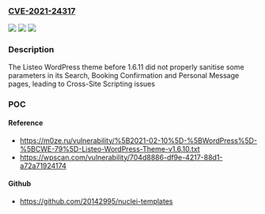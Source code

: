 ### [CVE-2021-24317](https://cve.mitre.org/cgi-bin/cvename.cgi?name=CVE-2021-24317)
![](https://img.shields.io/static/v1?label=Product&message=Listeo&color=blue)
![](https://img.shields.io/static/v1?label=Version&message=1.6.11%3C%201.6.11%20&color=brighgreen)
![](https://img.shields.io/static/v1?label=Vulnerability&message=CWE-79%20Cross-site%20Scripting%20(XSS)&color=brighgreen)

### Description

The Listeo WordPress theme before 1.6.11 did not properly sanitise some parameters in its Search, Booking Confirmation and Personal Message pages, leading to Cross-Site Scripting issues

### POC

#### Reference
- https://m0ze.ru/vulnerability/%5B2021-02-10%5D-%5BWordPress%5D-%5BCWE-79%5D-Listeo-WordPress-Theme-v1.6.10.txt
- https://wpscan.com/vulnerability/704d8886-df9e-4217-88d1-a72a71924174

#### Github
- https://github.com/20142995/nuclei-templates

